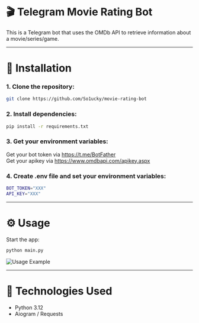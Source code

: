 # 🎬 Telegram Movie Rating Bot

This is a Telegram bot that uses the OMDb API to retrieve information about a movie/series/game.

---

# 🚀 Installation

### 1. Clone the repository:
```bash
git clone https://github.com/So1ucky/movie-rating-bot
```

### 2. Install dependencies:
```bash
pip install -r requirements.txt
```

### 3. Get your environment variables:
Get your bot token via https://t.me/BotFather<br>
Get your apikey via https://www.omdbapi.com/apikey.aspx

### 4. Create .env file and set your environment variables:
```bash
BOT_TOKEN="XXX"
API_KEY="XXX"
```
---

# ⚙️ Usage
Start the app:
```bash
python main.py
```

![Usage Example](https://i.imgur.com/BXPnOtJ.png)

---

# 🧩 Technologies Used
- Python 3.12
- Aiogram / Requests